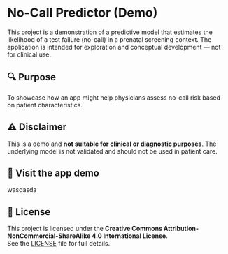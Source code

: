 # No-Call Predictor (Demo)

This project is a demonstration of a predictive model that estimates the likelihood of a test failure (no-call) in a prenatal screening context. The application is intended for exploration and conceptual development — not for clinical use.

## 🔍 Purpose

To showcase how an app might help physicians assess no-call risk based on patient characteristics.

## ⚠️ Disclaimer

This is a demo and **not suitable for clinical or diagnostic purposes**. The underlying model is not validated and should not be used in patient care.

## 🚀 Visit the app demo

wasdasda


## 📄 License

This project is licensed under the **Creative Commons Attribution-NonCommercial-ShareAlike 4.0 International License**.  
See the [LICENSE](./LICENSE) file for full details.
